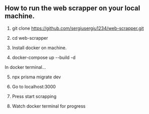 ## How to run the web scrapper on your local machine.

1. git clone https://github.com/sergiusergiu1234/web-scrapper.git

2. cd web-scrapper

3. Install docker on machine.

4. docker-compose up --build -d

In docker terminal...

5. npx prisma migrate dev

6. Go to localhost:3000

7. Press start scrapping

8. Watch docker terminal for progress

